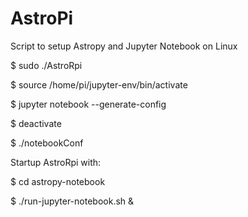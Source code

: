 # AstroPi
Script to setup Astropy and Jupyter Notebook on Linux

$ sudo ./AstroRpi

$ source /home/pi/jupyter-env/bin/activate

$ jupyter notebook --generate-config

$ deactivate

$ ./notebookConf

Startup AstroRpi with:

$ cd astropy-notebook

$ ./run-jupyter-notebook.sh &
